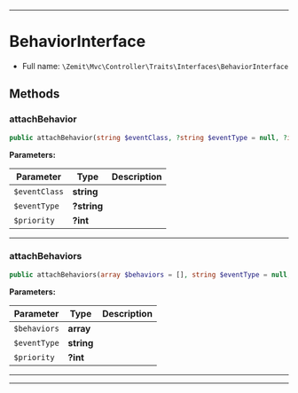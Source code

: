***

# BehaviorInterface





* Full name: `\Zemit\Mvc\Controller\Traits\Interfaces\BehaviorInterface`



## Methods


### attachBehavior



```php
public attachBehavior(string $eventClass, ?string $eventType = null, ?int $priority = null): void
```








**Parameters:**

| Parameter | Type | Description |
|-----------|------|-------------|
| `$eventClass` | **string** |  |
| `$eventType` | **?string** |  |
| `$priority` | **?int** |  |





***

### attachBehaviors



```php
public attachBehaviors(array $behaviors = [], string $eventType = null, ?int $priority = null): void
```








**Parameters:**

| Parameter | Type | Description |
|-----------|------|-------------|
| `$behaviors` | **array** |  |
| `$eventType` | **string** |  |
| `$priority` | **?int** |  |





***


***
